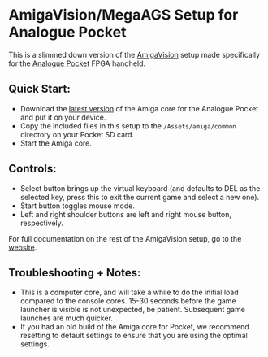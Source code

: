 # AmigaVision/MegaAGS Setup for Analogue Pocket

This is a slimmed down version of the [AmigaVision] setup made specifically for the [Analogue Pocket] FPGA handheld.

## Quick Start:

* Download the [latest version] of the Amiga core for the Analogue Pocket and put it on your device.
* Copy the included files in this setup to the `/Assets/amiga/common` directory on your Pocket SD card.
* Start the Amiga core.

## Controls:
* Select button brings up the virtual keyboard (and defaults to DEL as the selected key, press this
  to exit the current game and select a new one).
* Start button toggles mouse mode.
* Left and right shoulder buttons are left and right mouse button, respectively.

For full documentation on the rest of the AmigaVision setup, go to the [website].

## Troubleshooting + Notes:

* This is a computer core, and will take a while to do the initial load compared to the console cores.
  15-30 seconds before the game launcher is visible is not unexpected, be patient.
  Subsequent game launches are much quicker.
* If you had an old build of the Amiga core for Pocket, we recommend resetting to default settings to
  ensure that you are using the optimal settings.

 [AmigaVision]:https://amiga.vision
 [Analogue Pocket]:https://analogue.co/pocket
 [website]:https://amiga.vision/docs
 [latest version]:https://github.com/Mazamars312/Analogue-Amiga/releases
